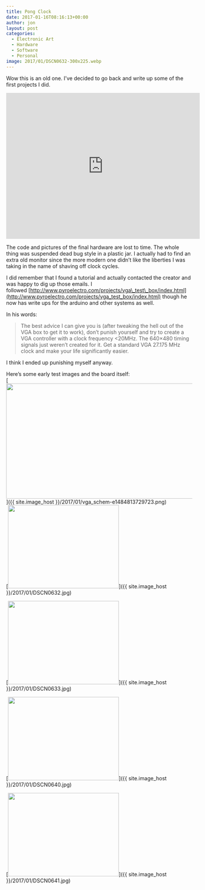 ```yaml
---
title: Pong Clock
date: 2017-01-16T08:16:13+00:00
author: jon
layout: post
categories:
  - Electronic Art
  - Hardware
  - Software
  - Personal
image: 2017/01/DSCN0632-300x225.webp
---
```

Wow this is an old one. I&#8217;ve decided to go back and write up some of the first projects I did.

<iframe width="524" height="394" src="https://www.youtube.com/embed/XpvfNEkLs1g" frameborder="0" allow="accelerometer; autoplay; encrypted-media; gyroscope; picture-in-picture" allowfullscreen></iframe>

The code and pictures of the final hardware are lost to time. The whole thing was suspended dead bug style in a plastic jar. I actually had to find an extra old monitor since the more modern one didn&#8217;t like the liberties I was taking in the name of shaving off clock cycles.

I did remember that I found a tutorial and actually contacted the creator and was happy to dig up those emails. I followed [http://www.pyroelectro.com/projects/vga\_test\_box/index.html](http://www.pyroelectro.com/projects/vga_test_box/index.html) though he now has write ups for the arduino and other systems as well.

In his words:

> The best advice I can give you is (after tweaking the hell out of the <span class="il">VGA</span> box to get it to work), don&#8217;t punish yourself and try to create a <span class="il">VGA</span> controller with a clock frequency <20MHz. The 640&#215;480 timing signals just weren&#8217;t created for it. Get a standard <span class="il">VGA</span> 27.175 MHz clock and make your life significantly easier.

I think I ended up punishing myself anyway.

Here&#8217;s some early test images and the board itself:  
[<img class="alignnone wp-image-503 size-full" src="{{ site.image_host }}/2017/01/vga_schem-e1484813729723.webp" width="658" height="311" srcset="{{ site.image_host }}/2017/01/vga_schem-e1484813729723.png 658w, {{ site.image_host }}/2017/01/vga_schem-e1484813729723-300x142.png 300w" sizes="(max-width: 658px) 100vw, 658px" />]({{ site.image_host }}/2017/01/vga_schem-e1484813729723.png)  
[<img class="alignnone size-medium wp-image-504" src="{{ site.image_host }}/2017/01/DSCN0632-300x225.webp" alt="" width="300" height="225" srcset="{{ site.image_host }}/2017/01/DSCN0632-300x225.jpg 300w, {{ site.image_host }}/2017/01/DSCN0632-768x576.jpg 768w, {{ site.image_host }}/2017/01/DSCN0632-1024x768.jpg 1024w" sizes="(max-width: 300px) 100vw, 300px" />]({{ site.image_host }}/2017/01/DSCN0632.jpg)

[<img class="alignnone size-medium wp-image-505" src="{{ site.image_host }}/2017/01/DSCN0633-300x225.webp" alt="" width="300" height="225" srcset="{{ site.image_host }}/2017/01/DSCN0633-300x225.jpg 300w, {{ site.image_host }}/2017/01/DSCN0633-768x576.jpg 768w, {{ site.image_host }}/2017/01/DSCN0633-1024x768.jpg 1024w" sizes="(max-width: 300px) 100vw, 300px" />]({{ site.image_host }}/2017/01/DSCN0633.jpg)

[<img class="alignnone size-medium wp-image-506" src="{{ site.image_host }}/2017/01/DSCN0640-300x225.webp" alt="" width="300" height="225" srcset="{{ site.image_host }}/2017/01/DSCN0640-300x225.jpg 300w, {{ site.image_host }}/2017/01/DSCN0640-768x576.jpg 768w, {{ site.image_host }}/2017/01/DSCN0640-1024x768.jpg 1024w" sizes="(max-width: 300px) 100vw, 300px" />]({{ site.image_host }}/2017/01/DSCN0640.jpg)

[<img class="alignnone size-medium wp-image-507" src="{{ site.image_host }}/2017/01/DSCN0641-300x225.webp" alt="" width="300" height="225" srcset="{{ site.image_host }}/2017/01/DSCN0641-300x225.jpg 300w, {{ site.image_host }}/2017/01/DSCN0641-768x576.jpg 768w, {{ site.image_host }}/2017/01/DSCN0641-1024x768.jpg 1024w" sizes="(max-width: 300px) 100vw, 300px" />]({{ site.image_host }}/2017/01/DSCN0641.jpg)